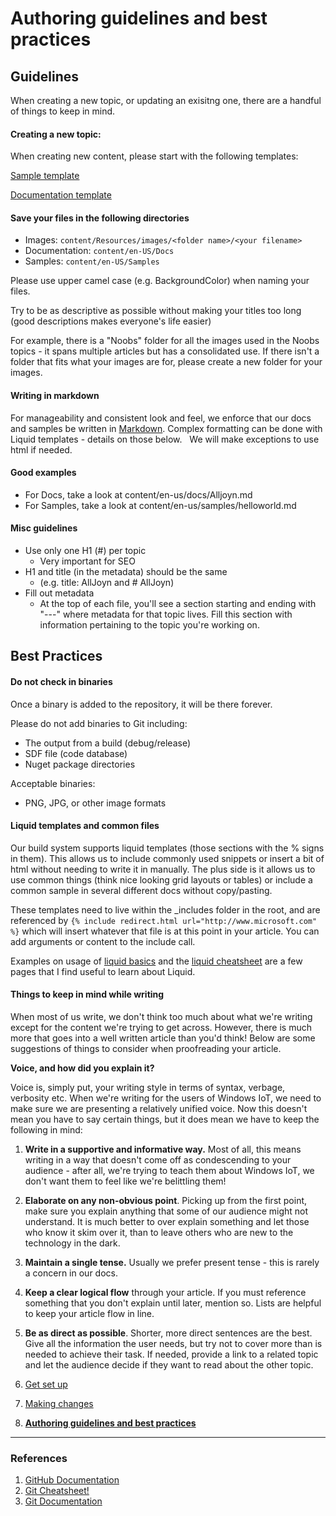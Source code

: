 # Authoring guidelines and best practices

## Guidelines

When creating a new topic, or updating an exisitng one, there are a handful of things to keep in mind.

#### Creating a new topic:

When creating new content, please start with the following templates:

[Sample template]()

[Documentation template]()

#### Save your files in the following directories

* Images: `content/Resources/images/<folder name>/<your filename>`
* Documentation: `content/en-US/Docs`
* Samples: `content/en-US/Samples`

Please use upper camel case (e.g. BackgroundColor) when naming your files. 

Try to be as descriptive as possible without making your titles too long (good descriptions makes everyone's life easier) 

For example, there is a "Noobs" folder for all the images used in the Noobs topics - it spans multiple articles but has a consolidated use.  If there isn't a folder that fits what your images are for, please create a new folder for your images.

#### Writing in markdown

For manageability and consistent look and feel, we enforce that our docs and samples be written in [Markdown](https://daringfireball.net/projects/markdown/basics). Complex formatting can be done with Liquid templates - details on those below.
 
We will make exceptions to use html if needed.

#### Good examples

* For Docs, take a look at content/en-us/docs/Alljoyn.md 
* For Samples, take a look at content/en-us/samples/helloworld.md

#### Misc guidelines

* Use only one H1 (#) per topic
  * Very important for SEO
* H1 and title (in the metadata) should be the same
  * (e.g. title: AllJoyn and # AllJoyn)
* Fill out metadata
  * At the top of each file, you'll see a section starting and ending with "---" where metadata for that topic lives.  Fill this section with information pertaining to the topic you're working on.

## Best Practices

#### Do not check in binaries
Once a binary is added to the repository, it will be there forever.

Please do not add binaries to Git including:
* The output from a build (debug/release)
* SDF file (code database)
* Nuget package directories

Acceptable binaries:
* PNG, JPG, or other image formats

#### Liquid templates and common files

Our build system supports liquid templates (those sections with the % signs in them).  This allows us to include commonly used snippets or insert a bit of html without needing to write it in manually.  The plus side is it allows us to use common things (think nice looking grid layouts or tables) or include a common sample in several different docs without copy/pasting.

These templates need to live within the _includes folder in the root, and are referenced by `{% include redirect.html url="http://www.microsoft.com" %}` which will insert whatever that file is at this point in your article.  You can add arguments or content to the include call. 

Examples on usage of [liquid basics](https://help.shopify.com/themes/liquid/basics) and the [liquid cheatsheet](http://cheat.markdunkley.com/) are a few pages that I find useful to learn about Liquid.

#### Things to keep in mind while writing

When most of us write, we don't think too much about what we're writing except for the content we're trying to get across.  However, there is much more that goes into a well written article than you'd think!  Below are some suggestions of things to consider when proofreading your article.

**Voice, and how did you explain it?**

Voice is, simply put, your writing style in terms of syntax, verbage, verbosity etc.  When we're writing for the users of Windows IoT, we need to make sure we are presenting a relatively unified voice.  Now this doesn't mean you have to say certain things, but it does mean we have to keep the following in mind:

1. **Write in a supportive and informative way.** Most of all, this means writing in a way that doesn't come off as condescending to your audience - after all, we're trying to teach them about Windows IoT, we don't want them to feel like we're belittling them!
2. **Elaborate on any non-obvious point**.  Picking up from the first point, make sure you explain anything that some of our audience might not understand.  It is much better to over explain something and let those who know it skim over it, than to leave others who are new to the technology in the dark. 
3. **Maintain a single tense.**  Usually we prefer present tense - this is rarely a concern in our docs.
4. **Keep a clear logical flow** through your article.  If you must reference something that you don't explain until later, mention so.  Lists are helpful to keep your article flow in line.
5. **Be as direct as possible**. Shorter, more direct sentences are the best.  Give all the information the user needs, but try not to cover more than is needed to achieve their task.  If needed, provide a link to a related topic and let the audience decide if they want to read about the other topic.


1. [Get set up](Resources/contribute/get-setup.md)
2. [Making changes](Resources/contribute/making-changes.md) 
3. **[Authoring guidelines and best practices](Resources/contribute/authoring-guidelines.md)**

___

### References

1. [GitHub Documentation](https://help.github.com/)
2. [Git Cheatsheet!](https://github.com/github/training-materials/blob/master/downloads/github-git-cheat-sheet.pdf?raw=true)
3. [Git Documentation](http://www.git-scm.com/book/en/)